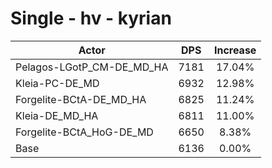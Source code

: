 # Single - hv - kyrian
| Actor | DPS | Increase |
|---|:---:|:---:|
|Pelagos-LGotP_CM-DE_MD_HA|7181|17.04%|
|Kleia-PC-DE_MD|6932|12.98%|
|Forgelite-BCtA-DE_MD_HA|6825|11.24%|
|Kleia-DE_MD_HA|6811|11.00%|
|Forgelite-BCtA_HoG-DE_MD|6650|8.38%|
|Base|6136|0.00%|
